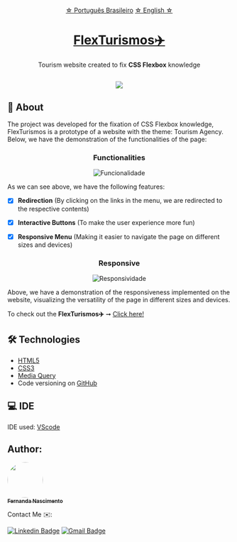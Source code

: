  <p align="center">
    <a href="https://github.com/Fernanda1701/flex-turismos">☆ Português Brasileiro</a>
    <a href="">☆ English ☆</a> 
</p>


<h1 align="center">
    <a href="https://fernanda1701.github.io/flex-turismos/">FlexTurismos✈️</a>
</h1>
<p align="center">Tourism website created to fix <b>CSS Flexbox</b> knowledge</p>

<h2 align="center">
<img src="https://img.shields.io/static/v1?label=Status:&message=Complete ✅&color=32CD32&style=for-the-badge&logo=ghost"/>
</h2>


## 💎 About

The project was developed for the fixation of CSS Flexbox knowledge, 
FlexTurismos is a prototype of a website with the theme: Tourism Agency. 
Below, we have the demonstration of the functionalities of the page:


<h3 align="center">Functionalities</h3>

<p align="center">
  <img alt="Funcionalidade" title="Funcionalidade" src="./README/funcionalidades.gif" />
</p>

As we can see above, we have the following features:

- [x] <b>Redirection</b> (By clicking on the links in the menu, we are redirected to the respective contents)
- [x] <b>Interactive Buttons</b> (To make the user experience more fun)
- [x] <b>Responsive Menu</b> (Making it easier to navigate the page on different sizes and devices)


<h3 align="center">Responsive</h3>

<p align="center">
  <img alt="Responsividade" title="Responsividade" src="./README/responsividade.gif" />
</p>

Above, we have a demonstration of the responsiveness implemented on the website, visualizing the versatility of the page in different sizes and devices.

<p>To check out the <b>FlexTurismos✈️</b> ➞ <a href="https://fernanda1701.github.io/flex-turismos/">Click here!</a></p>

## 🛠 Technologies
 
- [HTML5](https://developer.mozilla.org/en-US/docs/Glossary/HTML5)
- [CSS3](https://devdocs.io/css/)
- [Media Query](https://developer.mozilla.org/pt-BR/docs/Web/CSS/Media_Queries/Using_media_queries)
- Code versioning on [GitHub](https://github.com/)

## 💻 IDE

IDE used: [VScode](https://code.visualstudio.com/)

## Author:

<a href="https://github.com/Fernanda1701">
 <img style="border-radius: 50%;" src="https://avatars.githubusercontent.com/Fernanda1701" width="80px;" alt=""/>
 <br />
 <sub><b>Fernanda Nascimento</b></sub></a> <a href="https://github.com/Fernanda1701"></a>

Contact Me ✉️:

[![Linkedin Badge](https://img.shields.io/badge/-Fernanda-blue??style=plastic&logo=Linkedin&logoColor=white&link=https://www.linkedin.com/in/fnasci/)](https://www.linkedin.com/in/fnasci/)
[![Gmail Badge](https://img.shields.io/badge/-fnasci.1701@gmail.com-c14438?style=plastic&logo=Gmail&logoColor=white&link=mailto:fnasci.1701@gmail.com)](mailto:fnasci.1701@gmail.com)
